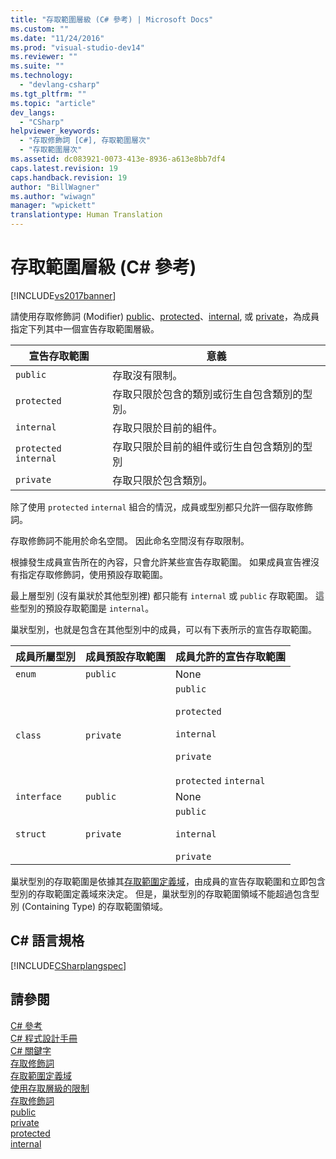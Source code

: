 ```yaml
---
title: "存取範圍層級 (C# 參考) | Microsoft Docs"
ms.custom: ""
ms.date: "11/24/2016"
ms.prod: "visual-studio-dev14"
ms.reviewer: ""
ms.suite: ""
ms.technology: 
  - "devlang-csharp"
ms.tgt_pltfrm: ""
ms.topic: "article"
dev_langs: 
  - "CSharp"
helpviewer_keywords: 
  - "存取修飾詞 [C#], 存取範圍層次"
  - "存取範圍層次"
ms.assetid: dc083921-0073-413e-8936-a613e8bb7df4
caps.latest.revision: 19
caps.handback.revision: 19
author: "BillWagner"
ms.author: "wiwagn"
manager: "wpickett"
translationtype: Human Translation
---
```

# 存取範圍層級 (C# 參考)
[!INCLUDE[vs2017banner](../../../csharp/includes/vs2017banner.md)]

請使用存取修飾詞 \(Modifier\) [public](../../../csharp/language-reference/keywords/public.md)、[protected](../../../csharp/language-reference/keywords/protected.md)、[internal](../../../csharp/language-reference/keywords/internal.md), 或 [private](../../../csharp/language-reference/keywords/private.md)，為成員指定下列其中一個宣告存取範圍層級。  
  
|宣告存取範圍|意義|  
|------------|--------|  
|`public`|存取沒有限制。|  
|`protected`|存取只限於包含的類別或衍生自包含類別的型別。|  
|`internal`|存取只限於目前的組件。|  
|`protected` `internal`|存取只限於目前的組件或衍生自包含類別的型別|  
|`private`|存取只限於包含類別。|  
  
 除了使用 `protected` `internal` 組合的情況，成員或型別都只允許一個存取修飾詞。  
  
 存取修飾詞不能用於命名空間。  因此命名空間沒有存取限制。  
  
 根據發生成員宣告所在的內容，只會允許某些宣告存取範圍。  如果成員宣告裡沒有指定存取修飾詞，使用預設存取範圍。  
  
 最上層型別 \(沒有巢狀於其他型別裡\) 都只能有 `internal` 或 `public` 存取範圍。  這些型別的預設存取範圍是 `internal`。  
  
 巢狀型別，也就是包含在其他型別中的成員，可以有下表所示的宣告存取範圍。  
  
|成員所屬型別|成員預設存取範圍|成員允許的宣告存取範圍|  
|------------|--------------|-----------------|  
|`enum`|`public`|None|  
|`class`|`private`|`public`<br /><br /> `protected`<br /><br /> `internal`<br /><br /> `private`<br /><br /> `protected` `internal`|  
|`interface`|`public`|None|  
|`struct`|`private`|`public`<br /><br /> `internal`<br /><br /> `private`|  
  
 巢狀型別的存取範圍是依據其[存取範圍定義域](../../../csharp/language-reference/keywords/accessibility-domain.md)，由成員的宣告存取範圍和立即包含型別的存取範圍定義域來決定。  但是，巢狀型別的存取範圍領域不能超過包含型別 \(Containing Type\) 的存取範圍領域。  
  
## C\# 語言規格  
 [!INCLUDE[CSharplangspec](../../../csharp/language-reference/keywords/includes/csharplangspec_md.md)]  
  
## 請參閱  
 [C\# 參考](../../../csharp/language-reference/index.md)   
 [C\# 程式設計手冊](../../../csharp/programming-guide/index.md)   
 [C\# 關鍵字](../../../csharp/language-reference/keywords/index.md)   
 [存取修飾詞](../../../csharp/language-reference/keywords/access-modifiers.md)   
 [存取範圍定義域](../../../csharp/language-reference/keywords/accessibility-domain.md)   
 [使用存取層級的限制](../../../csharp/language-reference/keywords/restrictions-on-using-accessibility-levels.md)   
 [存取修飾詞](../../../csharp/programming-guide/classes-and-structs/access-modifiers.md)   
 [public](../../../csharp/language-reference/keywords/public.md)   
 [private](../../../csharp/language-reference/keywords/private.md)   
 [protected](../../../csharp/language-reference/keywords/protected.md)   
 [internal](../../../csharp/language-reference/keywords/internal.md)
